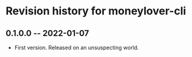 # Revision history for moneylover-cli

## 0.1.0.0 -- 2022-01-07

* First version. Released on an unsuspecting world.
